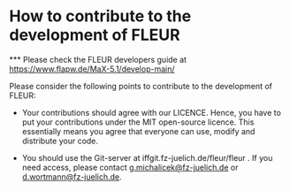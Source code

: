 How to contribute to the development of FLEUR
================

*** Please check the FLEUR developers guide at https://www.flapw.de/MaX-5.1/develop-main/

Please consider the following points to contribute to the development of FLEUR:

* Your contributions should agree with our LICENCE. Hence, you have to put your contributions under 
the MIT open-source licence. This essentially means you agree that everyone can use, modify and distribute your code.

* You should use the Git-server at iffgit.fz-juelich.de/fleur/fleur . If you need access, please contact
g.michalicek@fz-juelich.de or d.wortmann@fz-juelich.de.
